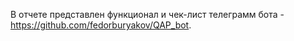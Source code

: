 В отчете представлен функционал и чек-лист телеграмм бота - https://github.com/fedorburyakov/QAP_bot.

